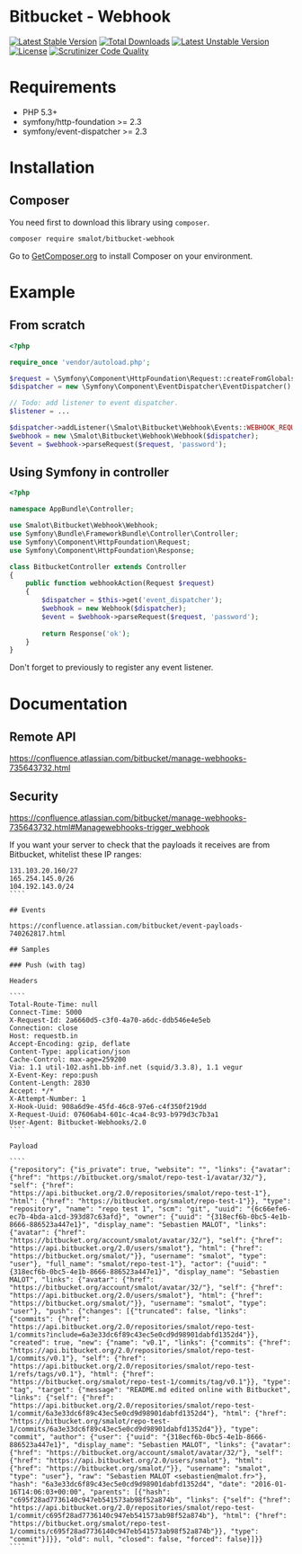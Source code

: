 # Bitbucket - Webhook

[![Latest Stable Version](https://poser.pugx.org/smalot/bitbucket-webhook/v/stable)](https://packagist.org/packages/smalot/bitbucket-webhook)
[![Total Downloads](https://poser.pugx.org/smalot/bitbucket-webhook/downloads)](https://packagist.org/packages/smalot/bitbucket-webhook)
[![Latest Unstable Version](https://poser.pugx.org/smalot/bitbucket-webhook/v/unstable)](https://packagist.org/packages/smalot/bitbucket-webhook)
[![License](https://poser.pugx.org/smalot/bitbucket-webhook/license)](https://packagist.org/packages/smalot/bitbucket-webhook)
[![Scrutinizer Code Quality](https://scrutinizer-ci.com/g/smalot/bitbucket-webhook/badges/quality-score.png?b=master)](https://scrutinizer-ci.com/g/smalot/bitbucket-webhook/?branch=master)

# Requirements

* PHP 5.3+
* symfony/http-foundation >= 2.3
* symfony/event-dispatcher >= 2.3

# Installation

## Composer

You need first to download this library using `composer`.

````sh
composer require smalot/bitbucket-webhook
````

Go to [GetComposer.org](https://getcomposer.org/download/) to install Composer on your environment.

# Example

## From scratch

````php
<?php

require_once 'vendor/autoload.php';

$request = \Symfony\Component\HttpFoundation\Request::createFromGlobals();
$dispatcher = new \Symfony\Component\EventDispatcher\EventDispatcher();

// Todo: add listener to event dispatcher.
$listener = ...

$dispatcher->addListener(\Smalot\Bitbucket\Webhook\Events::WEBHOOK_REQUEST, $listener);
$webhook = new \Smalot\Bitbucket\Webhook\Webhook($dispatcher);
$event = $webhook->parseRequest($request, 'password');

````

## Using Symfony in controller

````php
<?php

namespace AppBundle\Controller;

use Smalot\Bitbucket\Webhook\Webhook;
use Symfony\Bundle\FrameworkBundle\Controller\Controller;
use Symfony\Component\HttpFoundation\Request;
use Symfony\Component\HttpFoundation\Response;

class BitbucketController extends Controller
{
    public function webhookAction(Request $request)
    {
        $dispatcher = $this->get('event_dispatcher');
        $webhook = new Webhook($dispatcher);
        $event = $webhook->parseRequest($request, 'password');
        
        return Response('ok');
    }
}
````

Don't forget to previously to register any event listener.

# Documentation

## Remote API

https://confluence.atlassian.com/bitbucket/manage-webhooks-735643732.html

## Security

https://confluence.atlassian.com/bitbucket/manage-webhooks-735643732.html#Managewebhooks-trigger_webhook

If you want your server to check that the payloads it receives are from Bitbucket, whitelist these IP ranges:

`````
131.103.20.160/27
165.254.145.0/26
104.192.143.0/24
````

## Events

https://confluence.atlassian.com/bitbucket/event-payloads-740262817.html

## Samples

### Push (with tag)

Headers

````
Total-Route-Time: null
Connect-Time: 5000
X-Request-Id: 2a6660d5-c3f0-4a70-a6dc-ddb546e4e5eb
Connection: close
Host: requestb.in
Accept-Encoding: gzip, deflate
Content-Type: application/json
Cache-Control: max-age=259200
Via: 1.1 util-102.ash1.bb-inf.net (squid/3.3.8), 1.1 vegur
X-Event-Key: repo:push
Content-Length: 2830
Accept: */*
X-Attempt-Number: 1
X-Hook-Uuid: 908a6d9e-45fd-46c8-97e6-c4f350f219dd
X-Request-Uuid: 07606ab4-601c-4ca4-8c93-b979d3c7b3a1
User-Agent: Bitbucket-Webhooks/2.0
````

Payload

````
{"repository": {"is_private": true, "website": "", "links": {"avatar": {"href": "https://bitbucket.org/smalot/repo-test-1/avatar/32/"}, "self": {"href": "https://api.bitbucket.org/2.0/repositories/smalot/repo-test-1"}, "html": {"href": "https://bitbucket.org/smalot/repo-test-1"}}, "type": "repository", "name": "repo test 1", "scm": "git", "uuid": "{6c66efe6-ec7b-4bda-a1cd-393d87c63afd}", "owner": {"uuid": "{318ecf6b-0bc5-4e1b-8666-886523a447e1}", "display_name": "Sebastien MALOT", "links": {"avatar": {"href": "https://bitbucket.org/account/smalot/avatar/32/"}, "self": {"href": "https://api.bitbucket.org/2.0/users/smalot"}, "html": {"href": "https://bitbucket.org/smalot/"}}, "username": "smalot", "type": "user"}, "full_name": "smalot/repo-test-1"}, "actor": {"uuid": "{318ecf6b-0bc5-4e1b-8666-886523a447e1}", "display_name": "Sebastien MALOT", "links": {"avatar": {"href": "https://bitbucket.org/account/smalot/avatar/32/"}, "self": {"href": "https://api.bitbucket.org/2.0/users/smalot"}, "html": {"href": "https://bitbucket.org/smalot/"}}, "username": "smalot", "type": "user"}, "push": {"changes": [{"truncated": false, "links": {"commits": {"href": "https://api.bitbucket.org/2.0/repositories/smalot/repo-test-1/commits?include=6a3e33dc6f89c43ec5e0cd9d98901dabfd1352d4"}}, "created": true, "new": {"name": "v0.1", "links": {"commits": {"href": "https://api.bitbucket.org/2.0/repositories/smalot/repo-test-1/commits/v0.1"}, "self": {"href": "https://api.bitbucket.org/2.0/repositories/smalot/repo-test-1/refs/tags/v0.1"}, "html": {"href": "https://bitbucket.org/smalot/repo-test-1/commits/tag/v0.1"}}, "type": "tag", "target": {"message": "README.md edited online with Bitbucket", "links": {"self": {"href": "https://api.bitbucket.org/2.0/repositories/smalot/repo-test-1/commit/6a3e33dc6f89c43ec5e0cd9d98901dabfd1352d4"}, "html": {"href": "https://bitbucket.org/smalot/repo-test-1/commits/6a3e33dc6f89c43ec5e0cd9d98901dabfd1352d4"}}, "type": "commit", "author": {"user": {"uuid": "{318ecf6b-0bc5-4e1b-8666-886523a447e1}", "display_name": "Sebastien MALOT", "links": {"avatar": {"href": "https://bitbucket.org/account/smalot/avatar/32/"}, "self": {"href": "https://api.bitbucket.org/2.0/users/smalot"}, "html": {"href": "https://bitbucket.org/smalot/"}}, "username": "smalot", "type": "user"}, "raw": "Sebastien MALOT <sebastien@malot.fr>"}, "hash": "6a3e33dc6f89c43ec5e0cd9d98901dabfd1352d4", "date": "2016-01-16T14:06:03+00:00", "parents": [{"hash": "c695f28ad7736140c947eb541573ab98f52a874b", "links": {"self": {"href": "https://api.bitbucket.org/2.0/repositories/smalot/repo-test-1/commit/c695f28ad7736140c947eb541573ab98f52a874b"}, "html": {"href": "https://bitbucket.org/smalot/repo-test-1/commits/c695f28ad7736140c947eb541573ab98f52a874b"}}, "type": "commit"}]}}, "old": null, "closed": false, "forced": false}]}}
````

